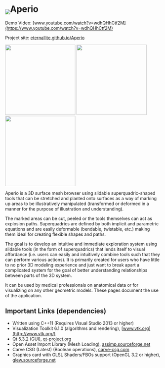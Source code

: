# <img src="https://raw.githubusercontent.com/eternallite/Aperio/master/about_orig.png" valign="bottom" />Aperio  


Demo Video: [www.youtube.com/watch?v=wdhQHhCtf2M](https://www.youtube.com/watch?v=wdhQHhCtf2M)

Project site: [eternallite.github.io/Aperio](http://eternallite.github.io/Aperio)

<img src="https://raw.githubusercontent.com/eternallite/Aperio/master/screenshot_small.png" width="227px;" />
<img src="https://raw.githubusercontent.com/eternallite/Aperio/master/screenshot_small2.png" width="227px;" />
<img src="https://raw.githubusercontent.com/eternallite/Aperio/master/screenshot_small3.png" width="227px;" />

Aperio is a 3D surface mesh browser using slidable superquadric-shaped tools that can be stretched and planted onto surfaces as a way of marking up areas to be illustratively manipulated (transformed or deformed in a manner for the purpose of illustration and understanding).

The marked areas can be cut, peeled or the tools themselves can act as explosion paths. Superquadrics are defined by both implicit and parametric equations and are easily deformable (bendable, twistable, etc.) making them ideal for creating flexible shapes and paths.

The goal is to develop an intuitive and immediate exploration system using slidable tools (in the form of superquadrics) that lends itself to visual affordance (i.e. users can easily and intuitively combine tools such that they can perform various actions). It is primarily created for users who have little to no prior 3D modeling experience and just want to break apart a complicated system for the goal of better understanding relationships between parts of the 3D system.

It can be used by medical professionals on anatomical data or for visualizing on any other geometric models. These pages document the use of the application.

## Important Links (dependencies)

* Written using C++11 (Requires Visual Studio 2013 or higher) <br />
* Visualization Toolkit 6.1.0 (algorithms and rendering), [www.vtk.org](http://www.vtk.org/) <br />
* Qt 5.3.2 (GUI), [qt-project.org](http://qt-project.org/) <br />
* Open Asset Import Library (Mesh Loading), [assimp.sourceforge.net](http://assimp.sourceforge.net/) <br />
* Carve CSG (Latest) (Boolean operations), [carve-csg.com](http://carve-csg.com/) <br />
* Graphics card with GLSL Shaders/FBOs support (OpenGL 3.2 or higher), [glew.sourceforge.net](http://glew.sourceforge.net/)
